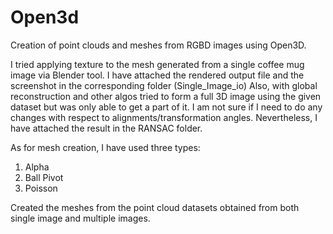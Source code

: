 # Open3d
Creation of point clouds and meshes from RGBD images using Open3D.

I tried applying texture to the mesh generated from a single coffee mug image via Blender tool. I have attached the rendered output file and the screenshot in the corresponding folder (Single_Image_io)
Also, with global reconstruction and other algos tried to form a full 3D image using the given dataset but was only able to get a part of it. I am not sure if I need to do any changes with respect to alignments/transformation angles. Nevertheless, I have attached the result in the RANSAC folder.

As for mesh creation, I have used three types:
1. Alpha
2. Ball Pivot
3. Poisson

Created the meshes from the point cloud datasets obtained from both single image and multiple images. 
